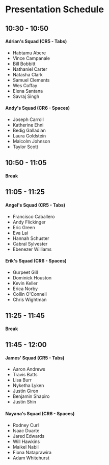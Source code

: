 # Presentation Schedule

## 10:30 - 10:50

#### Adrian's Squad (CR5 - Tabs)

 * Habtamu Abere
 * Vince Campanale
 * Bill Bobbitt
 * Nathaniel Carter
 * Natasha Clark
 * Samuel Clements
 * Wes Coffay
 * Elena Santana
 * Savraj Singh
 
 
#### Andy's Squad (CR6 - Spaces)

 * Joseph Carroll
 * Katherine Ehni
 * Bedig Galladian
 * Laura Goldstein
 * Malcolm Johnson
 * Taylor Scott
 
## 10:50 - 11:05

#### Break

## 11:05 - 11:25

#### Angel's Squad (CR5 - Tabs)

 * Francisco Caballero
 * Andy Flickinger
 * Eric Green
 * Eva Lai
 * Hannah Schuster
 * Cabral Sylvester
 * Ebenezer Williams
 
#### Erik's Squad (CR6 - Spaces)

 * Gurpeet Gill
 * Dominick Houston
 * Kevin Keller
 * Erica Norby
 * Collin O'Connell
 * Chris Wightman
 
## 11:25 - 11:45

#### Break

## 11:45 - 12:00

#### James' Squad (CR5 - Tabs)

 * Aaron Andrews
 * Travis Batts
 * Lisa Burr
 * Nyketha Lyken
 * Justin Giron
 * Benjamin Shapiro
 * Justin Shin
 
#### Nayana's Squad (CR6 - Spaces)

 * Rodney Curl
 * Isaac Duarte
 * Jared Edwards
 * Will Hawkins
 * Maikel Nabil
 * Fiona Nataprawira
 * Adam Whitehurst
